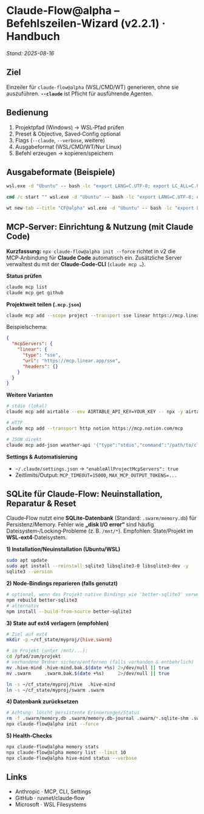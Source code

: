 <!-- rebuilt 2025-08-16 with MCP section -->
# Claude‑Flow@alpha – Befehlszeilen‑Wizard (v2.2.1) · Handbuch
*Stand: 2025-08-16*

## Ziel
Einzeiler für `claude-flow@alpha` (WSL/CMD/WT) generieren, ohne sie auszuführen. **`--claude`** ist Pflicht für ausführende Agenten.

## Bedienung
1) Projektpfad (Windows) → WSL‑Pfad prüfen  
2) Preset & Objective, Saved‑Config optional  
3) Flags (`--claude`, `--verbose`, weitere)  
4) Ausgabeformat (WSL/CMD/WT/Nur Linux)  
5) Befehl erzeugen → kopieren/speichern

## Ausgabeformate (Beispiele)
```bat
wsl.exe -d "Ubuntu" -- bash -lc "export LANG=C.UTF-8; export LC_ALL=C.UTF-8; cd '/mnt/d/.../AI Coding Station' && npx claude-flow@alpha hive-mind spawn '<objective>' --claude --verbose --config ./\.claude-flow/saved-configs/AI\ Coding\ Station.json"
```
```bat
cmd /c start "" wsl.exe -d "Ubuntu" -- bash -lc "export LANG=C.UTF-8; export LC_ALL=C.UTF-8; cd '/mnt/d/…' && npx claude-flow@alpha swarm '<objective>' --claude --verbose"
```
```bat
wt new-tab --title "CF@alpha" wsl.exe -d "Ubuntu" -- bash -lc "export LANG=C.UTF-8; export LC_ALL=C.UTF-8; cd '/mnt/d/…' && npx claude-flow@alpha hive-mind status --verbose"
```


## MCP‑Server: Einrichtung & Nutzung (mit Claude Code)

**Kurzfassung:** `npx claude-flow@alpha init --force` richtet in v2 die MCP‑Anbindung für **Claude Code** automatisch ein. Zusätzliche Server verwaltest du mit der **Claude‑Code‑CLI** (`claude mcp …`).

**Status prüfen**
```bash
claude mcp list
claude mcp get github
```

**Projektweit teilen (`.mcp.json`)**
```bash
claude mcp add --scope project --transport sse linear https://mcp.linear.app/sse
```
Beispielschema:
```json
{
  "mcpServers": {
    "linear": {
      "type": "sse",
      "url": "https://mcp.linear.app/sse",
      "headers": {}
    }
  }
}
```

**Weitere Varianten**
```bash
# stdio (lokal)
claude mcp add airtable --env AIRTABLE_API_KEY=YOUR_KEY -- npx -y airtable-mcp-server

# HTTP
claude mcp add --transport http notion https://mcp.notion.com/mcp

# JSON direkt
claude mcp add-json weather-api '{"type":"stdio","command":"/path/to/cli","args":["--api-key","abc"],"env":{"CACHE_DIR":"/tmp"}}'
```

**Settings & Automatisierung**
- `~/.claude/settings.json` → `"enableAllProjectMcpServers": true`
- Zeitlimits/Output: `MCP_TIMEOUT=15000`, `MAX_MCP_OUTPUT_TOKENS=...`



## SQLite für Claude‑Flow: Neuinstallation, Reparatur & Reset

Claude‑Flow nutzt eine **SQLite‑Datenbank** (Standard: `.swarm/memory.db`) für Persistenz/Memory. Fehler wie **„disk I/O error“** sind häufig Dateisystem‑/Locking‑Probleme (z. B. `/mnt/*`). Empfohlen: State/Projekt im **WSL‑ext4**‑Dateisystem.

**1) Installation/Neuinstallation (Ubuntu/WSL)**
```bash
sudo apt update
sudo apt install --reinstall sqlite3 libsqlite3-0 libsqlite3-dev -y
sqlite3 --version
```

**2) Node‑Bindings reparieren (falls genutzt)**
```bash
# optional, wenn das Projekt native Bindings wie 'better-sqlite3' verwendet
npm rebuild better-sqlite3
# alternativ
npm install --build-from-source better-sqlite3
```

**3) State auf ext4 verlagern (empfohlen)**
```bash
# Ziel auf ext4
mkdir -p ~/cf_state/myproj/{hive,swarm}

# im Projekt (unter /mnt/...):
cd /pfad/zum/projekt
# vorhandene Ordner sichern/entfernen (falls vorhanden & entbehrlich)
mv .hive-mind .hive-mind.bak.$(date +%s) 2>/dev/null || true
mv .swarm     .swarm.bak.$(date +%s)     2>/dev/null || true

ln -s ~/cf_state/myproj/hive  .hive-mind
ln -s ~/cf_state/myproj/swarm .swarm
```

**4) Datenbank zurücksetzen**
```bash
# Achtung: löscht persistente Erinnerungen/Status
rm -f .swarm/memory.db .swarm/memory.db-journal .swarm/*.sqlite-shm .swarm/*.sqlite-wal 2>/dev/null || true
npx claude-flow@alpha init --force
```

**5) Health‑Checks**
```bash
npx claude-flow@alpha memory stats
npx claude-flow@alpha memory list --limit 10
npx claude-flow@alpha hive-mind status --verbose
```


## Links
- Anthropic · MCP, CLI, Settings  
- GitHub · ruvnet/claude‑flow  
- Microsoft · WSL Filesystems
